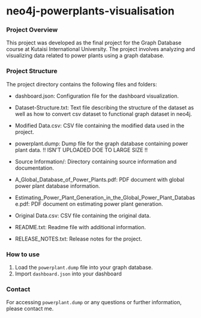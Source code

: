 # neo4j-powerplants-visualisation

### Project Overview
This project was developed as the final project for the Graph Database course at Kutaisi International University. The project involves analyzing and visualizing data related to power plants using a graph database.

### Project Structure
The project directory contains the following files and folders:

- dashboard.json: Configuration file for the dashboard visualization.
- Dataset-Structure.txt: Text file describing the structure of the dataset as well as how to convert csv dataset to functional graph dataset in neo4j.
- Modified Data.csv: CSV file containing the modified data used in the project.
- powerplant.dump: Dump file for the graph database containing power plant data. !! ISN'T UPLOADED DOE TO LARGE SIZE !! 


- Source Information/: Directory containing source information and documentation.
- A_Global_Database_of_Power_Plants.pdf: PDF document with global power plant database information.
- Estimating_Power_Plant_Generation_in_the_Global_Power_Plant_Database.pdf: PDF document on estimating power plant generation.
- Original Data.csv: CSV file containing the original data.
- README.txt: Readme file with additional information.
- RELEASE_NOTES.txt: Release notes for the project.

### How to use
1) Load the `powerplant.dump` file into your graph database.
2) Import `dashboard.json` into your dashboard


### Contact
For accessing `powerplant.dump` or any questions or further information, please contact me.
